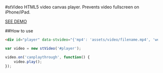 #stVideo
HTML5 video canvas player. Prevents video fullscreen on iPhone/iPad.

[SEE DEMO](https://tstabla.github.io/stVideo/)

##How to use
```html
<div id="player" data-stvideo="{'mp4': 'assets/video/filename.mp4', 'webm': 'assets/video/filename.webm', 'width': 524, 'height': 270}"></div>
```

```javascript
var video = new stVideo('#player');

video.on('canplaythrough', function() {
	video.play();
});
```
